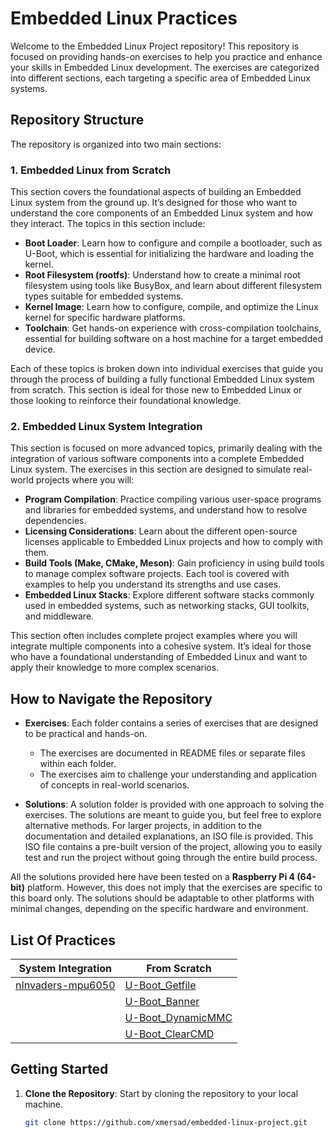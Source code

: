 # Embedded Linux Practices

Welcome to the Embedded Linux Project repository! This repository is focused on providing hands-on exercises to help you practice and enhance your skills in Embedded Linux development. The exercises are categorized into different sections, each targeting a specific area of Embedded Linux systems.

## Repository Structure

The repository is organized into two main sections:

### 1. Embedded Linux from Scratch
This section covers the foundational aspects of building an Embedded Linux system from the ground up. It’s designed for those who want to understand the core components of an Embedded Linux system and how they interact. The topics in this section include:

- **Boot Loader**: Learn how to configure and compile a bootloader, such as U-Boot, which is essential for initializing the hardware and loading the kernel.
- **Root Filesystem (rootfs)**: Understand how to create a minimal root filesystem using tools like BusyBox, and learn about different filesystem types suitable for embedded systems.
- **Kernel Image**: Learn how to configure, compile, and optimize the Linux kernel for specific hardware platforms.
- **Toolchain**: Get hands-on experience with cross-compilation toolchains, essential for building software on a host machine for a target embedded device.

Each of these topics is broken down into individual exercises that guide you through the process of building a fully functional Embedded Linux system from scratch. This section is ideal for those new to Embedded Linux or those looking to reinforce their foundational knowledge.

### 2. Embedded Linux System Integration
This section is focused on more advanced topics, primarily dealing with the integration of various software components into a complete Embedded Linux system. The exercises in this section are designed to simulate real-world projects where you will:

- **Program Compilation**: Practice compiling various user-space programs and libraries for embedded systems, and understand how to resolve dependencies.
- **Licensing Considerations**: Learn about the different open-source licenses applicable to Embedded Linux projects and how to comply with them.
- **Build Tools (Make, CMake, Meson)**: Gain proficiency in using build tools to manage complex software projects. Each tool is covered with examples to help you understand its strengths and use cases.
- **Embedded Linux Stacks**: Explore different software stacks commonly used in embedded systems, such as networking stacks, GUI toolkits, and middleware.

This section often includes complete project examples where you will integrate multiple components into a cohesive system. It’s ideal for those who have a foundational understanding of Embedded Linux and want to apply their knowledge to more complex scenarios.

## How to Navigate the Repository

- **Exercises**: Each folder contains a series of exercises that are designed to be practical and hands-on.
  - The exercises are documented in README files or separate files within each folder.
  - The exercises aim to challenge your understanding and application of concepts in real-world scenarios.

- **Solutions**: A solution folder is provided with one approach to solving the exercises. The solutions are meant to guide you, but feel free to explore alternative methods. For larger projects, in addition to the documentation and detailed explanations, an ISO file is provided. This ISO file contains a pre-built version of the project, allowing you to easily test and run the project without going through the entire build process.

All the solutions provided here have been tested on a **Raspberry Pi 4 (64-bit)** platform. However, this does not imply that the exercises are specific to this board only. The solutions should be adaptable to other platforms with minimal changes, depending on the specific hardware and environment.

## List Of Practices 

| System Integration                             | From Scratch                                |
|------------------------------------------------|---------------------------------------------|
| [nInvaders-mpu6050](https://github.com/xmersad/Embedded-Linux-Practices/tree/main/Embedded-Linux-System-Integration/nInvaders-mpu6050) | [U-Boot_Getfile](https://github.com/xmersad/Embedded-Linux-Practices/tree/main/Embedded-Linux-From-Scratch/U-Boot_Getfile)      |
|                                          | [U-Boot_Banner](https://github.com/xmersad/Embedded-Linux-Practices/tree/main/Embedded-Linux-From-Scratch/U-Boot_Banner)       |
|                                          | [U-Boot_DynamicMMC](https://github.com/xmersad/Embedded-Linux-Practices/tree/main/Embedded-Linux-From-Scratch/U-Boot_DynamicMMC) |
|                                          | [U-Boot_ClearCMD](https://github.com/xmersad/Embedded-Linux-Practices/tree/main/Embedded-Linux-From-Scratch/U-Boot_ClearCMD)

## Getting Started

1. **Clone the Repository**: Start by cloning the repository to your local machine.

   ```bash
   git clone https://github.com/xmersad/embedded-linux-project.git
